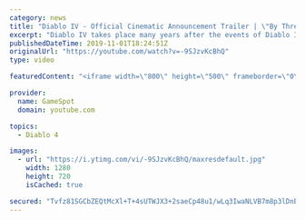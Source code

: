 ```yaml
---
category: news
title: "Diablo IV - Official Cinematic Announcement Trailer | \"By Three They Come\" | BlizzCon 2019"
excerpt: "Diablo IV takes place many years after the events of Diablo III, after millions have been slaughtered by the actions of the High Heavens and Burning Hells alike."
publishedDateTime: 2019-11-01T18:24:51Z
originalUrl: "https://youtube.com/watch?v=-9SJzvKcBhQ"
type: video

featuredContent: "<iframe width=\"800\" height=\"500\" frameborder=\"0\" src=\"https://www.youtube.com/embed/-9SJzvKcBhQ\" allow=\"accelerometer; autoplay; encrypted-media; gyroscope; picture-in-picture\" allowfullscreen></iframe>"

provider:
  name: GameSpot
  domain: youtube.com

topics:
  - Diablo 4

images:
  - url: "https://i.ytimg.com/vi/-9SJzvKcBhQ/maxresdefault.jpg"
    width: 1280
    height: 720
    isCached: true

secured: "Tvfz81SGCbZEQtMcXl+T+4sUTWJX3+2saeCp48u1/wLq3IwaNLVB7m8p3lDnBxQryXBhMPkD51h73p0MBVZGc+RGYHfX4bf9/VOJ2E6Lb5fGjuocZ16bKRSmI9oO0mSo6Dg3vY67C2TEZI4W9JXU/s2o+9f6et4ZNMvbrkkjCRRcyHqIuzz1AmgZRzOTfB0Wd9FT96tlPMfTz4bQJmlPuasYPIvs9mNaKR7tOdVDxn9Reb2W+S4MjfY/u4o+BhPHbdA4mzfIqdfiX4rvw/iPVqFIX0kLke2HUj9F32x/cX8NP+pvSv5tD8HlXt7vlTTM0BiL9gBRJj/qCsml8Ap2BsAOlDA0JDXa60+Loy/dnJ9HcDOqHW5xCr+CDp4OGdtc45G6s+0XSOhZG5pwrRyY/UWb0ioF6b5wA0gcHw/Fxo9rWVQlLbsz4sPEn+Vjzi/c;KhtnEr8QfoEJ7sWNPiC+Gg=="
---
```


